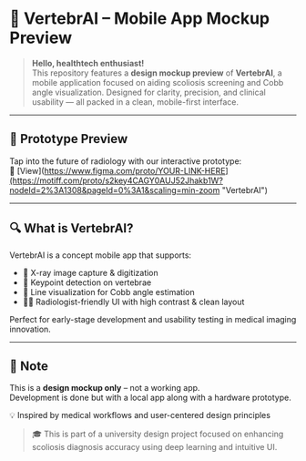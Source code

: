 # 🧠 VertebrAI – Mobile App Mockup Preview

> **Hello, healthtech enthusiast!**  
> This repository features a **design mockup preview** of **VertebrAI**, a mobile application focused on aiding scoliosis screening and Cobb angle visualization. Designed for clarity, precision, and clinical usability — all packed in a clean, mobile-first interface.

---

## 📱 Prototype Preview  
Tap into the future of radiology with our interactive prototype:  
🔗 [View](https://www.figma.com/proto/YOUR-LINK-HERE](https://motiff.com/proto/s2key4CAGY0AUJ52Jhakb1W?nodeId=2%3A1308&pageId=0%3A1&scaling=min-zoom "VertebrAI")

---

## 🔍 What is VertebrAI?

VertebrAI is a concept mobile app that supports:
- 📸 X-ray image capture & digitization  
- 🎯 Keypoint detection on vertebrae  
- 📏 Line visualization for Cobb angle estimation  
- 👩‍⚕️ Radiologist-friendly UI with high contrast & clean layout  

Perfect for early-stage development and usability testing in medical imaging innovation.

---

## 🚧 Note  
This is a **design mockup only** – not a working app.  
Development is done but with a local app along with a hardware prototype.

💡 Inspired by medical workflows and user-centered design principles

> 🎓 This is part of a university design project focused on enhancing scoliosis diagnosis accuracy using deep learning and intuitive UI.

